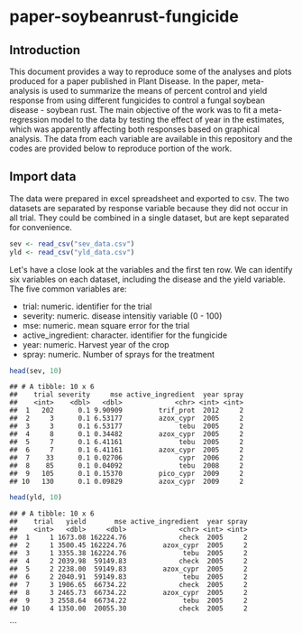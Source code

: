 paper-soybeanrust-fungicide
================

Introduction
------------

This document provides a way to reproduce some of the analyses and plots produced for a paper published in Plant Disease. In the paper, meta-analysis is used to summarize the means of percent control and yield response from using different fungicides to control a fungal soybean disease - soybean rust. The main objective of the work was to fit a meta-regression model to the data by testing the effect of year in the estimates, which was apparently affecting both responses based on graphical analysis. The data from each variable are available in this repository and the codes are provided below to reproduce portion of the work.

Import data
-----------

The data were prepared in excel spreadsheet and exported to csv. The two datasets are separated by response variable because they did not occur in all trial. They could be combined in a single dataset, but are kept separated for convenience.

``` r
sev <- read_csv("sev_data.csv")
yld <- read_csv("yld_data.csv")
```

Let's have a close look at the variables and the first ten row. We can identify six variables on each dataset, including the disease and the yield variable. The five common variables are:

-   trial: numeric. identifier for the trial
-   severity: numeric. disease intensitiy variable (0 - 100)
-   mse: numeric. mean square error for the trial
-   active\_ingredient: character. identifier for the fungicide
-   year: numeric. Harvest year of the crop
-   spray: numeric. Number of sprays for the treatment

``` r
head(sev, 10)
```

    ## # A tibble: 10 x 6
    ##    trial severity     mse active_ingredient  year spray
    ##    <int>    <dbl>   <dbl>             <chr> <int> <int>
    ##  1   202      0.1 9.90909         trif_prot  2012     2
    ##  2     3      0.1 6.53177         azox_cypr  2005     2
    ##  3     3      0.1 6.53177              tebu  2005     2
    ##  4     8      0.1 0.34482         azox_cypr  2005     2
    ##  5     7      0.1 6.41161              tebu  2005     2
    ##  6     7      0.1 6.41161         azox_cypr  2005     2
    ##  7    33      0.1 0.02706              cypr  2006     2
    ##  8    85      0.1 0.04092              tebu  2008     2
    ##  9   105      0.1 0.15370         pico_cypr  2009     2
    ## 10   130      0.1 0.09829         azox_cypr  2009     2

``` r
head(yld, 10)
```

    ## # A tibble: 10 x 6
    ##    trial   yield       mse active_ingredient  year spray
    ##    <int>   <dbl>     <dbl>             <chr> <int> <int>
    ##  1     1 1673.08 162224.76             check  2005     2
    ##  2     1 3500.45 162224.76         azox_cypr  2005     2
    ##  3     1 3355.38 162224.76              tebu  2005     2
    ##  4     2 2039.98  59149.83             check  2005     2
    ##  5     2 2238.00  59149.83         azox_cypr  2005     2
    ##  6     2 2040.91  59149.83              tebu  2005     2
    ##  7     3 1906.65  66734.22             check  2005     2
    ##  8     3 2465.73  66734.22         azox_cypr  2005     2
    ##  9     3 2558.64  66734.22              tebu  2005     2
    ## 10     4 1350.00  20055.30             check  2005     2

\`\`\`
